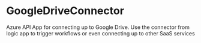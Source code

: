 # GoogleDriveConnector
Azure API App for connecting up to Google Drive. Use the connector from logic app to trigger workflows or even connecting up to other SaaS services
